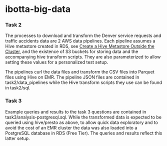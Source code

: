 # ibotta-big-data

### Task 2
The processes to download and transform the Denver service requests and traffic accidents data are 2 AWS data pipelines. Each pipeline assumes a Hive metastore created in RDS, see [Create a Hive Metastore Outside the Cluster](http://docs.aws.amazon.com/emr/latest/ReleaseGuide/emr-dev-create-metastore-outside.html), and the existence of S3 buckets for storing data and the accompanying hive transform scripts. They are also parameterized to allow setting these values for a personalized test setup.

The pipelines curl the data files and transform the CSV files into Parquet files using Hive on EMR. The pipeline JSON files are contained in task2/data_pipelines while the Hive transform scripts they use can be found in task2/sql.

### Task 3
Example queries and results to the task 3 questions are contained in task3/analysis-postgresql.sql. While the transformed data is expected to be queried using hive/presto as above, to allow quick data exploratory and to avoid the cost of an EMR cluster the data was also loaded into a PostgreSQL database in RDS (Free Tier). The queries and results reflect this latter setup.
